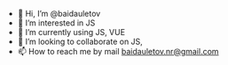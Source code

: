 - 👋 Hi, I’m @baidauletov
- 👀 I’m interested in JS
- 🌱 I’m currently using JS, VUE
- 💞️ I’m looking to collaborate on JS, 
- 📫 How to reach me by mail baidauletov.nr@gmail.com

<!---
baidauletov/baidauletov is a ✨ special ✨ repository because its `README.md` (this file) appears on your GitHub profile.
You can click the Preview link to take a look at your changes.
--->
